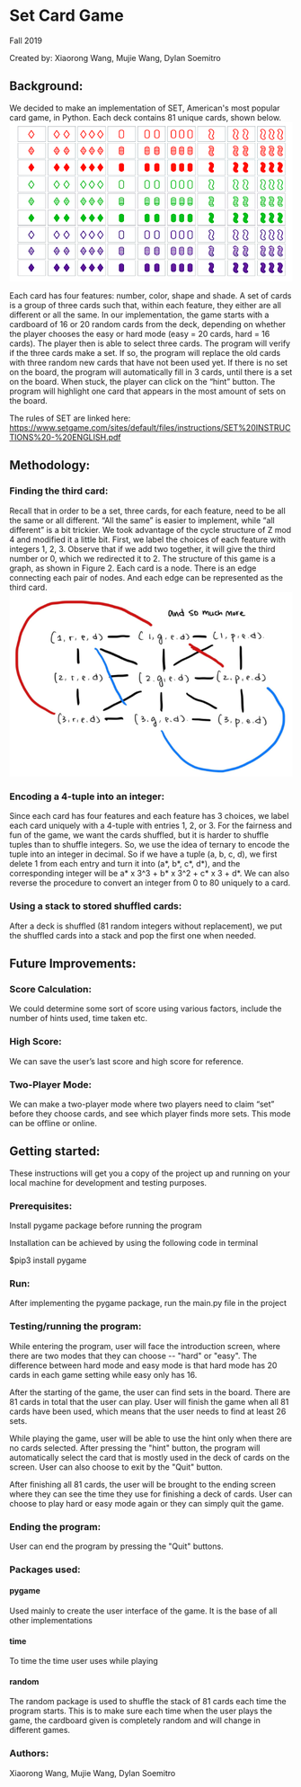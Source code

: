 
# Set Card Game #

Fall 2019

Created by: Xiaorong Wang, Mujie Wang, Dylan Soemitro

## Background:
We decided to make an implementation of SET, American's most popular card game, in Python. Each deck contains 81 unique cards, shown below.
![Alt text](/Card_Images/set-game-cards.png?raw=true "Set Cards")

Each card has four features: number, color, shape and shade. A set of cards is a group of three cards such that, within each feature, they either are
all different or all the same. In our implementation, the game starts with a cardboard
of 16 or 20 random cards from the deck, depending on whether the player chooses
the easy or hard mode (easy = 20 cards, hard = 16 cards). The player then is able to
select three cards. The program will verify if the three cards make a set. If so, the
program will replace the old cards with three random new cards that have not been
used yet. If there is no set on the board, the program will automatically fill in 3 cards,
until there is a set on the board. When stuck, the player can click on the “hint” button. The
program will highlight one card that appears in the most amount of sets on the board.

The rules of SET are linked here: https://www.setgame.com/sites/default/files/instructions/SET%20INSTRUCTIONS%20-%20ENGLISH.pdf


## Methodology:
### Finding the third card:
Recall that in order to be a set, three cards, for each feature, need to be all
the same or all different. “All the same” is easier to implement, while “all different” is
a bit trickier. We took advantage of the cycle structure of Z mod 4 and modified it a
little bit. First, we label the choices of each feature with integers 1, 2, 3. Observe that
if we add two together, it will give the third number or 0, which we redirected it to 2.
The structure of this game is a graph, as shown in Figure 2. Each card is a
node. There is an edge connecting each pair of nodes. And each edge can be
represented as the third card.
![Alt text](/Card_Images/GraphCard.PNG?raw=true "Graph Cards")
### Encoding a 4-tuple into an integer:
Since each card has four features and each feature has 3 choices, we label
each card uniquely with a 4-tuple with entries 1, 2, or 3. For the fairness and fun of
the game, we want the cards shuffled, but it is harder to shuffle tuples than to shuffle
integers. So, we use the idea of ternary to encode the tuple into an integer in
decimal. So if we have a tuple (a, b, c, d), we first delete 1 from each entry and turn it
into (a*, b*, c*, d*), and the corresponding integer will be a* x 3^3 + b* x 3^2 + c* x 3 + d*. We can also reverse the procedure to convert an integer from 0 to 80 uniquely
to a card.
### Using a stack to stored shuffled cards:
After a deck is shuffled (81 random integers without replacement), we put the
shuffled cards into a stack and pop the first one when needed.

## Future Improvements:
### Score Calculation:
We could determine some sort of score using various factors, include the
number of hints used, time taken etc. 

### High Score:
We can save the user’s last score and
high score for reference.

### Two-Player Mode:
We can make a two-player mode where
two players need to claim “set” before
they choose cards, and see which
player finds more sets. This mode can
be offline or online.

## Getting started: ##
These instructions will get you a copy of the project up and running on your local machine for development and testing purposes.

### Prerequisites: ###
Install pygame package before running the program

Installation can be achieved by using the following code in terminal

$pip3 install pygame

### Run: ###
After implementing the pygame package, run the main.py file in the project

### Testing/running the program: ###
While entering the program, user will face the introduction screen, where there are two modes that they can choose -- "hard" or "easy". The difference between hard mode and easy mode is that hard mode has 20 cards in each game setting while easy only has 16.

After the starting of the game, the user can find sets in the board. There are 81 cards in total that the user can play. User will finish the game when all 81 cards have been used, which means that the user needs to find at least 26 sets.

While playing the game, user will be able to use the hint only when there are no cards selected. After pressing the "hint" button, the program will automatically select the card that is mostly used in the deck of cards on the screen. User can also choose to exit by the "Quit" button.

After finishing all 81 cards, the user will be brought to the ending screen where they can see the time they use for finishing a deck of cards. User can choose to play hard or easy mode again or they can simply quit the game.

### Ending the program: ###
User can end the program by pressing the "Quit" buttons.

### Packages used: ###
#### pygame 
Used mainly to create the user interface of the game. It is the base of
all other implementations

#### time
To time the time user uses while playing

#### random
The random package is used to shuffle the stack of 81 cards each time
the program starts. This is to make sure each time when the user
plays the game, the cardboard given is completely random and will
change in different games.


### Authors: ###
Xiaorong Wang, Mujie Wang, Dylan Soemitro
